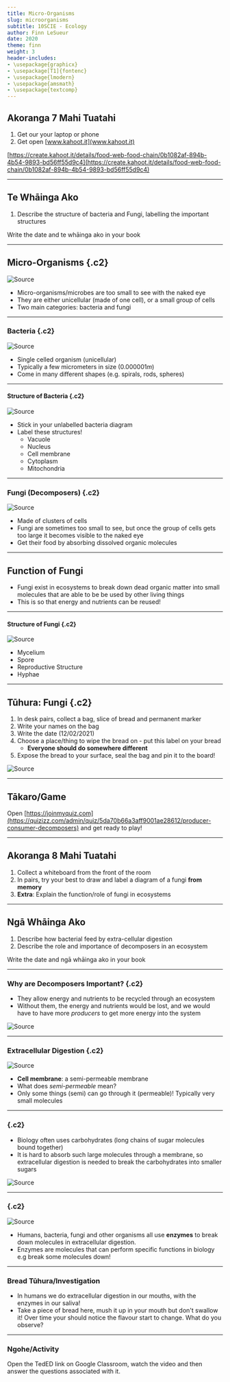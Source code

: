 ```yaml
---
title: Micro-Organisms
slug: microorganisms
subtitle: 10SCIE - Ecology
author: Finn LeSueur
date: 2020
theme: finn
weight: 3
header-includes:
- \usepackage{graphicx}
- \usepackage[T1]{fontenc}
- \usepackage{lmodern}
- \usepackage{amsmath}
- \usepackage{textcomp}
---
```


## Akoranga 7 Mahi Tuatahi

1. Get our your laptop or phone
2. Get open [www.kahoot.it](www.kahoot.it)

[https://create.kahoot.it/details/food-web-food-chain/0b1082af-894b-4b54-9893-bd56ff55d9c4](https://create.kahoot.it/details/food-web-food-chain/0b1082af-894b-4b54-9893-bd56ff55d9c4)

---

## Te Whāinga Ako

1. Describe the structure of bacteria and Fungi, labelling the important structures

<p class="instruction">Write the date and te whāinga ako in your book</p>

---

## Micro-Organisms {.c2}

![[Source](https://en.wikipedia.org/wiki/Microorganism)](https://upload.wikimedia.org/wikipedia/commons/thumb/b/bc/E_coli_at_10000x%2C_original.jpg/500px-E_coli_at_10000x%2C_original.jpg)

- Micro-organisms/microbes are too small to see with the naked eye
- They are either unicellular (made of one cell), or a small group of cells
- Two main categories: bacteria and fungi

---

### Bacteria {.c2}

![[Source](https://en.wikipedia.org/wiki/Bacteria)](https://upload.wikimedia.org/wikipedia/commons/thumb/3/32/EscherichiaColi_NIAID.jpg/440px-EscherichiaColi_NIAID.jpg)

- Single celled organism (unicellular)
- Typically a few micrometers in size ($0.000001m$)
- Come in many different shapes (e.g. spirals, rods, spheres)

---

#### Structure of Bacteria {.c2}

![[Source]()](../assets/bacteria-lettered.png)

- Stick in your unlabelled bacteria diagram
- Label these structures!
    + Vacuole
    + Nucleus
    + Cell membrane
    + Cytoplasm
    + Mitochondria

---

### Fungi (Decomposers) {.c2}

![[Source](https://en.wikipedia.org/wiki/Fungus)](https://upload.wikimedia.org/wikipedia/commons/f/fc/Fungi_collage.jpg)

- Made of clusters of cells
- Fungi are sometimes too small to see, but once the group of cells gets too large it becomes visible to the naked eye
- Get their food by absorbing dissolved organic molecules

---

## Function of Fungi

-  Fungi exist in ecosystems to break down dead organic matter into small molecules that are able to be be used by other living things
-  This is so that energy and nutrients can be reused!

---

#### Structure of Fungi {.c2}

![[Source](https://www.tes.com/lessons/AdOUyhtP3Iktwg/kingdom-fungi)](../assets/fungi-structure.png)

- Mycelium
- Spore
- Reproductive Structure
- Hyphae

---

## Tūhura: Fungi {.c2}

1. In desk pairs, collect a bag, slice of bread and permanent marker
2. Write your names on the bag
3. Write the date (12/02/2021)
4. Choose a place/thing to wipe the bread on - put this label on your bread
    - __Everyone should do somewhere different__
5. Expose the bread to your surface, seal the bag and pin it to the board!

![[Source](https://interestingengineering.com/white-bread-mold-experiment-teaches-the-importance-of-washing-hands)](https://inteng-storage.s3.amazonaws.com/img/iea/94w5MN8Dwo/sizes/bread-mold_resize_md.jpg)

---

## Tākaro/Game

Open [https://joinmyquiz.com](https://quizizz.com/admin/quiz/5da70b66a3aff9001ae28612/producer-consumer-decomposers) and get ready to play!

---

## Akoranga 8 Mahi Tuatahi

1. Collect a whiteboard from the front of the room
2. In pairs, try your best to draw and label a diagram of a fungi __from memory__
3. __Extra__: Explain the function/role of fungi in ecosystems

---

## Ngā Whāinga Ako

1. Describe how bacterial feed by extra-cellular digestion
2. Describe the role and importance of decomposers in an ecosystem

<p class="instruction">Write the date and ngā whāinga ako in your book</p>

---

### Why are Decomposers Important? {.c2}

- They allow energy and nutrients to be recycled through an ecosystem
- Without them, the energy and nutrients would be lost, and we would have to have more _producers_ to get more energy into the system

![[Source](https://en.wikipedia.org/wiki/Ecological_pyramid)](https://upload.wikimedia.org/wikipedia/commons/thumb/d/d4/Ecological_Pyramid.png/720px-Ecological_Pyramid.png)

---

### Extracellular Digestion {.c2}

![[Source](https://commons.wikimedia.org/wiki/File:Simple_diagram_of_bacterium_(en).svg)](https://upload.wikimedia.org/wikipedia/commons/thumb/2/2b/Simple_diagram_of_bacterium_%28en%29.svg/1354px-Simple_diagram_of_bacterium_%28en%29.svg.png)

- __Cell membrane__: a semi-permeable membrane
- What does _semi-permeable_ mean?
- Only some things (semi) can go through it (permeable)! Typically very small molecules

---

### {.c2}

- Biology often uses carbohydrates (long chains of sugar molecules bound together)
- It is hard to absorb such large molecules through a membrane, so extracellular digestion is needed to break the carbohydrates into smaller sugars

![[Source](https://www.sciencelearn.org.nz/resources/1840-digestive-enzymes)](https://static.sciencelearn.org.nz/images/images/000/001/726/embed/COD_SCI_ART_03_DigestionEnzymes_StarchToGlucosePathway.jpg)

---

### {.c2}

![[Source](https://www.sciencelearn.org.nz/resources/1840-digestive-enzymes)](https://static.sciencelearn.org.nz/images/images/000/002/260/embed/COD_LKC_ART_04_DigestiveEnzymes_cropped.jpg)

- Humans, bacteria, fungi and other organisms all use __enzymes__ to break down molecules in extracellular digestion.
- Enzymes are molecules that can perform specific functions in biology e.g break some molecules down!

---

### Bread Tūhura/Investigation

- In humans we do extracellular digestion in our mouths, with the enzymes in our saliva!
- Take a piece of bread here, mush it up in your mouth but don't swallow it! Over time your should notice the flavour start to change. What do you observe?

---

### Ngohe/Activity

Open the TedED link on Google Classroom, watch the video and then answer the questions associated with it.
